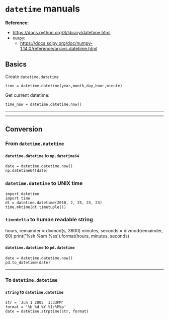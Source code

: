 # `datetime` manuals


**Reference:**
- https://docs.python.org/3/library/datetime.html
- `numpy`:
  - https://docs.scipy.org/doc/numpy-1.14.0/reference/arrays.datetime.html


## Basics

Create `datetime.datetime`

~~~~
time = datetime.datetime(year,month,day,hour,minute)
~~~~

Get current datetime:

~~~~
time_now = datetime.datetime.now()
~~~~



----------------------------------------------------------
----------------------------------------------------------


## Conversion


### From `datetime.datetime`


#### `datetime.datetime` to `np.datetime64`


~~~~
date = datetime.datetime.now()  
np.datetime64(date)
~~~~




### `datetime.datetime` to UNIX time


~~~~
import datetime
import time
dt = datetime.datetime(2010, 2, 25, 23, 23)
time.mktime(dt.timetuple())
~~~~

### `timedelta` to human readable string

hours, remainder = divmod(s, 3600)
minutes, seconds = divmod(remainder, 60)
print('%sh %sm %ss').format(hours, minutes, seconds)


#### `datetime.datetime` to `pd.datetime`

~~~~
date = datetime.datetime.now()  
pd.to_datetime(date)
~~~~


----

### To `datetime.datetime`


#### `string` to `datetime.datetime`


~~~~
str = 'Jun 1 2005  1:33PM'
format = '%b %d %Y %I:%M%p'
date = datetime.strptime(str, format)
~~~~



